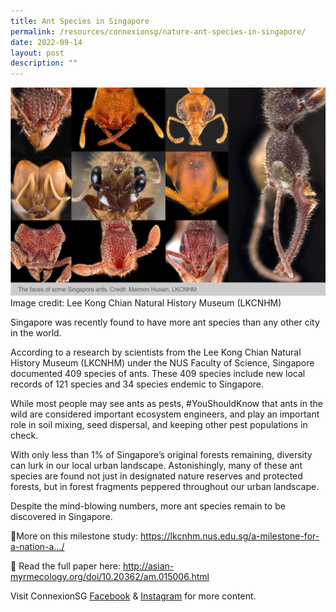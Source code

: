 ```yaml
---
title: Ant Species in Singapore
permalink: /resources/connexionsg/nature-ant-species-in-singapore/
date: 2022-09-14
layout: post
description: ""
---
```

![](/images/connexionsg/2022/ant.jpg)
Image credit: Lee Kong Chian Natural History Museum (LKCNHM)

Singapore was recently found to have more ant species than any other city in the world.

According to a research by scientists from the Lee Kong Chian Natural History Museum (LKCNHM) under the NUS Faculty of Science, Singapore documented 409 species of ants. These 409 species include new local records of 121 species and 34 species endemic to Singapore.

While most people may see ants as pests, #YouShouldKnow that ants in the wild are considered important ecosystem engineers, and play an important role in soil mixing, seed dispersal, and keeping other pest populations in check.

With only less than 1% of Singapore’s original forests remaining, diversity can lurk in our local urban landscape. Astonishingly, many of these ant species are found not just in designated nature reserves and protected forests, but in forest fragments peppered throughout our urban landscape.

Despite the mind-blowing numbers, more ant species remain to be discovered in Singapore.

🔗More on this milestone study: https://lkcnhm.nus.edu.sg/a-milestone-for-a-nation-a.../

📄 Read the full paper here: http://asian-myrmecology.org/doi/10.20362/am.015006.html

Visit ConnexionSG [Facebook](https://www.facebook.com/ConnexionSG) & [Instagram](https://www.instagram.com/connexionsg/)​ for more content.